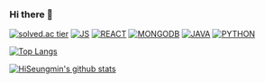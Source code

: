 ### Hi there 👋

<!--
**HiSeungmin/HiSeungmin** is a ✨ _special_ ✨ repository because its `README.md` (this file) appears on your GitHub profile.

Here are some ideas to get you started:

- 🔭 I’m currently working on ...
- 🌱 I’m currently learning ...
- 👯 I’m looking to collaborate on ...
- 🤔 I’m looking for help with ...
- 💬 Ask me about ...
- 📫 How to reach me: ...
- 😄 Pronouns: ...
- ⚡ Fun fact: ...
-->
[![solved.ac tier](http://mazassumnida.wtf/api/generate_badge?boj=osmin80)](https://solved.ac/osmin80)
[![JS](https://img.shields.io/badge/JavaScript-F7DF1E?style=flat-square&logo=JavaScript&logoColor=black)](github.com/HiSeungmin/TODO-List)
[![REACT](https://img.shields.io/badge/React-61DAFB?style=flat-square&logo=React&logoColor=black)](github.com/HiSeungmin/TODO-List)
[![MONGODB](https://img.shields.io/badge/MongoDB-47A248?style=flat-square&logo=MongoDB&logoColor=black)](github.com/HiSeungmin/TODO-List)
[![JAVA](https://img.shields.io/badge/Java-007396?style=flat-square&logo=Java&logoColor=black)](github.com/HiSeungmin/TODO-List)
[![PYTHON](https://img.shields.io/badge/Python-3776AB?style=flat-square&logo=Python&logoColor=black)](github.com/HiSeungmin/TODO-List)

[![Top Langs](https://github-readme-stats.vercel.app/api/top-langs/?username=HiSeungmin&layout=compact)](https://github.com/HiSeungmin/github-readme-stats)

[![HiSeungmin's github stats](https://github-readme-stats.vercel.app/api?username=HiSeungmin&theme=outrun&show_icons=true)](https://github.com/anuraghazra/github-readme-stats)

